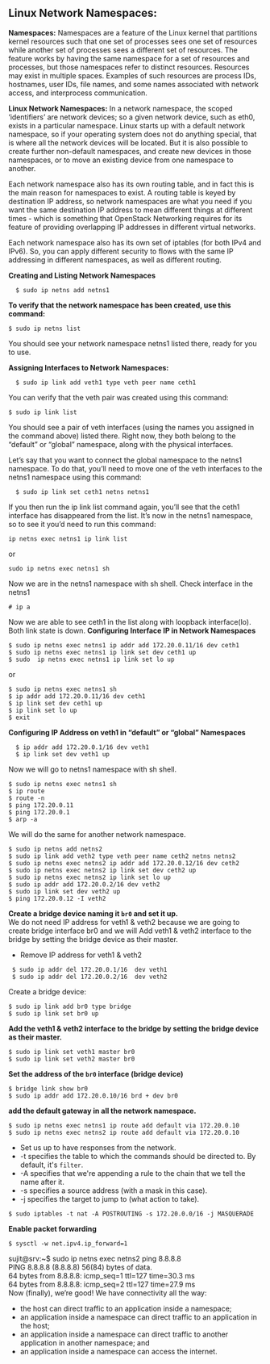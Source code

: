 Linux Network Namespaces:
--------------------------
**Namespaces:**
Namespaces are a feature of the Linux kernel that partitions kernel resources such that one set of processes sees one set of resources while another set of processes sees a different set of resources. The feature works by having the same namespace for a set of resources and processes, but those namespaces refer to distinct resources. Resources may exist in multiple spaces. Examples of such resources are process IDs, hostnames, user IDs, file names, and some names associated with network access, and interprocess communication.  

  **Linux Network Namespaces:**
In a network namespace, the scoped ‘identifiers’ are network devices; so a given network device, such as eth0, exists in a particular namespace. Linux starts up with a default network namespace, so if your operating system does not do anything special, that is where all the network devices will be located. But it is also possible to create further non-default namespaces, and create new devices in those namespaces, or to move an existing device from one namespace to another.

Each network namespace also has its own routing table, and in fact this is the main reason for namespaces to exist. A routing table is keyed by destination IP address, so network namespaces are what you need if you want the same destination IP address to mean different things at different times - which is something that OpenStack Networking requires for its feature of providing overlapping IP addresses in different virtual networks.

Each network namespace also has its own set of iptables (for both IPv4 and IPv6). So, you can apply different security to flows with the same IP addressing in different namespaces, as well as different routing.

**Creating and Listing Network Namespaces**  
```
  $ sudo ip netns add netns1  
```
**To verify that the network namespace has been created, use this command:**
```
$ sudo ip netns list  
 ```
You should see your network namespace netns1 listed there, ready for you to use.

**Assigning Interfaces to Network Namespaces:**
```
  $ sudo ip link add veth1 type veth peer name ceth1
```
You can verify that the veth pair was created using this command:
```
$ sudo ip link list
```
You should see a pair of veth interfaces (using the names you assigned in the command above) listed there. Right now, they both belong to the “default” or “global” namespace, along with the physical interfaces.

Let’s say that you want to connect the global namespace to the netns1 namespace. To do that, you’ll need to move one of the veth interfaces to the netns1 namespace using this command:
```
  $ sudo ip link set ceth1 netns netns1
```
If you then run the ip link list command again, you’ll see that the ceth1 interface has disappeared from the list. It’s now in the netns1 namespace, so to see it you’d need to run this command:
```
ip netns exec netns1 ip link list
```
or
```
sudo ip netns exec netns1 sh
```
Now we are in the netns1 namespace with sh shell. Check interface in the netns1 
```
# ip a
```
Now we are able to see ceth1 in the list along with loopback interface(lo). Both link state is down.
**Configuring Interface IP in Network Namespaces**
```
$ sudo ip netns exec netns1 ip addr add 172.20.0.11/16 dev ceth1
$ sudo ip netns exec netns1 ip link set dev ceth1 up
$ sudo  ip netns exec netns1 ip link set lo up
```
or
```
$ sudo ip netns exec netns1 sh
$ ip addr add 172.20.0.11/16 dev ceth1
$ ip link set dev ceth1 up
$ ip link set lo up
$ exit
```
**Configuring IP Address on veth1 in  “default” or “global” Namespaces**
```
  $ ip addr add 172.20.0.1/16 dev veth1
  $ ip link set dev veth1 up
```
Now we will go to netns1 namespace with sh shell.
```
$ sudo ip netns exec netns1 sh
$ ip route
$ route -n
$ ping 172.20.0.11
$ ping 172.20.0.1
$ arp -a
```
We will do the same for another network namespace.
```
$ sudo ip netns add netns2
$ sudo ip link add veth2 type veth peer name ceth2 netns netns2
$ sudo ip netns exec netns2 ip addr add 172.20.0.12/16 dev ceth2
$ sudo ip netns exec netns2 ip link set dev ceth2 up
$ sudo ip netns exec netns2 ip link set lo up
$ sudo ip addr add 172.20.0.2/16 dev veth2
$ sudo ip link set dev veth2 up
$ ping 172.20.0.12 -I veth2
```

  **Create a bridge device naming it `br0` and set it up.**  
  We do not need IP address for veth1 & veth2 because we are going to create bridge interface br0 and we will Add veth1 & veth2 interface to the bridge by setting the bridge device as their master.  
  * Remove IP address for veth1 & veth2
```
 $ sudo ip addr del 172.20.0.1/16  dev veth1
 $ sudo ip addr del 172.20.0.2/16  dev veth2

```
Create a bridge device:
```
$ sudo ip link add br0 type bridge
$ sudo ip link set br0 up
```
  **Add the veth1 & veth2 interface to the bridge by setting the bridge device as their master.**  
```
$ sudo ip link set veth1 master br0
$ sudo ip link set veth2 master br0
```
  **Set the address of the `br0` interface (bridge device)**  
```
$ bridge link show br0
$ sudo ip addr add 172.20.0.10/16 brd + dev br0
```
  **add the default gateway in all the network namespace.**  
```
$ sudo ip netns exec netns1 ip route add default via 172.20.0.10
$ sudo ip netns exec netns2 ip route add default via 172.20.0.10
```
* Set us up to have responses from the network.
* -t specifies the table to which the commands should be directed to. By default, it's `filter`.
* -A specifies that we're appending a rule to the chain that we tell the name after it.
* -s specifies a source address (with a mask in this case).
* -j specifies the target to jump to (what action to take).
```
$ sudo iptables -t nat -A POSTROUTING -s 172.20.0.0/16 -j MASQUERADE
```
**Enable packet forwarding**
```
$ sysctl -w net.ipv4.ip_forward=1
```
sujit@srv:~$ sudo ip netns exec netns2 ping 8.8.8.8  
PING 8.8.8.8 (8.8.8.8) 56(84) bytes of data.  
64 bytes from 8.8.8.8: icmp_seq=1 ttl=127 time=30.3 ms  
64 bytes from 8.8.8.8: icmp_seq=2 ttl=127 time=27.9 ms  
Now (finally), we’re good! We have connectivity all the way:  

* the host can direct traffic to an application inside a namespace;
* an application inside a namespace can direct traffic to an application in the host;
* an application inside a namespace can direct traffic to another application in another namespace; and
* an application inside a namespace can access the internet.
